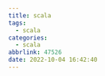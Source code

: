```yaml
---
title: scala
tags:
  - scala
categories:
  - scala
abbrlink: 47526
date: 2022-10-04 16:42:40
---
```

